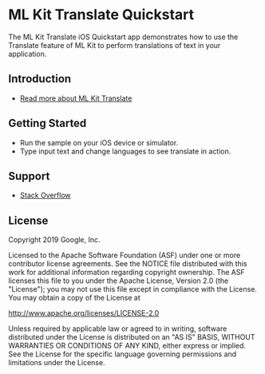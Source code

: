 ML Kit Translate Quickstart
=======================

The ML Kit Translate iOS Quickstart app demonstrates how to use the Translate feature of ML Kit
to perform translations of text in your application.

Introduction
------------

- [Read more about ML Kit Translate](https://developers.google.com/docs/ml-kit/ios/translate-text)

Getting Started
---------------

- Run the sample on your iOS device or simulator.
- Type input text and change languages to see translate in action.

Support
-------

- [Stack Overflow](https://stackoverflow.com/questions/tagged/mlkit)

License
-------

Copyright 2019 Google, Inc.

Licensed to the Apache Software Foundation (ASF) under one or more contributor
license agreements.  See the NOTICE file distributed with this work for
additional information regarding copyright ownership.  The ASF licenses this
file to you under the Apache License, Version 2.0 (the "License"); you may not
use this file except in compliance with the License.  You may obtain a copy of
the License at

  http://www.apache.org/licenses/LICENSE-2.0

Unless required by applicable law or agreed to in writing, software
distributed under the License is distributed on an "AS IS" BASIS, WITHOUT
WARRANTIES OR CONDITIONS OF ANY KIND, either express or implied.  See the
License for the specific language governing permissions and limitations under
the License.
